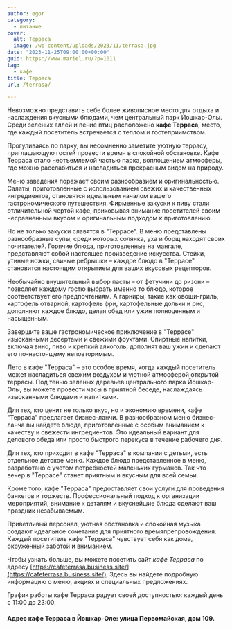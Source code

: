 ```yaml
---
author: egor
category:
  - питание
cover:
  alt: Терраса
  image: /wp-content/uploads/2023/11/terrasa.jpg
date: "2023-11-25T09:00:00+00:00"
guid: https://www.mariel.ru/?p=1011
tag:
  - кафе
title: Терраса
url: /terrasa/

---
```

Невозможно представить себе более живописное место для отдыха и наслаждения вкусными блюдами, чем центральный парк Йошкар-Олы. Среди зеленых аллей и пение птиц расположено **кафе Терраса**, место, где каждый посетитель встречается с теплом и гостеприимством.

Прогуливаясь по парку, вы несомненно заметите уютную террасу, приглашающую гостей провести время в спокойной обстановке. Кафе Терраса стало неотъемлемой частью парка, воплощением атмосферы, где можно расслабиться и насладиться прекрасным видом на природу.

Меню заведения поражает своим разнообразием и оригинальностью. Салаты, приготовленные с использованием свежих и качественных ингредиентов, становятся идеальным началом вашего гастрономического путешествия. Фирменные закуски к пиву стали отличительной чертой кафе, приковывая внимание посетителей своим несравненным вкусом и оригинальным подходом к приготовлению.

Но не только закуски славятся в "Террасе". В меню представлены разнообразные супы, среди которых солянка, уха и борщ находят своих почитателей. Горячие блюда, приготовленные на мангале, представляют собой настоящее произведение искусства. Стейки, утиные ножки, свиные ребрышки – каждое блюдо в "Террасе" становится настоящим открытием для ваших вкусовых рецепторов.

Необычайно внушительный выбор пасты – от фетучини до ризони – позволяет каждому гостю выбрать именно то блюдо, которое соответствует его предпочтениям. А гарниры, такие как овощи-гриль, картофель отварной, картофель фри, картофельные дольки и рис, дополняют каждое блюдо, делая обед или ужин полноценным и насыщенным.

Завершите ваше гастрономическое приключение в "Террасе" изысканными десертами и свежими фруктами. Спиртные напитки, включая вино, пиво и крепкий алкоголь, дополнят ваш ужин и сделают его по-настоящему неповторимым.

Лето в кафе "Терраса" – это особое время, когда каждый посетитель может насладиться свежим воздухом и уютной атмосферой открытой террасы. Под тенью зеленых деревьев центрального парка Йошкар-Олы, вы можете провести часы в приятной беседе, наслаждаясь изысканными блюдами и напитками.

Для тех, кто ценит не только вкус, но и экономию времени, кафе "Терраса" предлагает бизнес-ланчи. В разнообразном меню бизнес-ланча вы найдете блюда, приготовленные с особым вниманием к качеству и свежести ингредиентов. Это идеальный вариант для делового обеда или просто быстрого перекуса в течение рабочего дня.

Для тех, кто приходит в кафе "Терраса" в компании с детьми, есть отдельное детское меню. Каждое блюдо представленное в меню, разработано с учетом потребностей маленьких гурманов. Так что вечер в "Террасе" станет приятным и вкусным для всей семьи.

Кроме того, кафе "Терраса" предоставляет свои услуги для проведения банкетов и торжеств. Профессиональный подход к организации мероприятий, внимание к деталям и вкуснейшие блюда сделают ваш праздник незабываемым.

Приветливый персонал, уютная обстановка и спокойная музыка создают идеальное сочетание для приятного времяпрепровождения. Каждый посетитель кафе "Терраса" чувствует себя как дома, окруженный заботой и вниманием.

Чтобы узнать больше, вы можете посетить сайт _кафе Терраса_ по адресу [https://cafeterrasa.business.site/](https://cafeterrasa.business.site/). Здесь вы найдете подробную информацию о меню, акциях и специальных предложениях.

График работы кафе Терраса радует своей доступностью: каждый день с 11:00 до 23:00.

#### Адрес кафе Терраса в Йошкар-Оле: улица Первомайская, дом 109.
